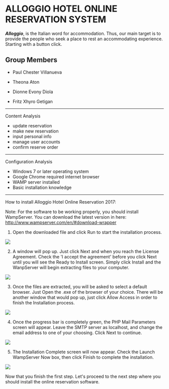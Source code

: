 ALLOGGIO HOTEL ONLINE RESERVATION SYSTEM
======

***Alloggio***, is the Italian word for accommodation. Thus, our main target is to provide the people who seek a place to rest an accommodating experience. Starting with a button click.

Group Members
-----

+ Paul Chester Villanueva

+ Theona Aton

+ Dionne Evony Diola

+ Fritz Xhyro Getigan

-----
Content Analysis
- update reservation
- make new reservation
- input personal info
- manage user accounts
- confirm reserve order

-----
Configuration Analysis
- Windows 7 or later operating system
- Google Chrome required internet browser
- WAMP server installed
- Basic installation knowledge

-----
How to install Alloggio Hotel Online Reservation 2017:

Note: For the software to be working properly, you should install WampServer. You can download the latest version in here: http://www.wampserver.com/en/#download-wrapper

01. Open the downloaded file and click Run to start the installation process.

![](https://i.imgur.com/BobsH9V.png "")

02. A window will pop up. Just click Next and when you reach the License Agreement. Check the 'I accept the agreement' before you click Next until you will see the Ready to Install screen. Simply click Install and the WanpServer will begin extracting files to your computer.

![](https://i.imgur.com/smeFHZO.png "")

03. Once the files are extracted, you will be asked to select a default browser. Just Open the .exe of the browser of your choice. There will be another window that would pop up, just click Allow Access in order to finish the Installation process.

![](https://i.imgur.com/UYpVoK3.png "")

04. Once the progress bar is completely green, the PHP Mail Parameters screen will appear. Leave the SMTP server as localhost, and change the email address to one of your choosing. Click Next to continue.

![](https://i.imgur.com/SSaLl3i.png "")

05. The Installation Complete screen will now appear. Check the Launch WampServer Now box, then click Finish to complete the installation.

![](https://i.imgur.com/zN6LoLf.png "")

Now that you finish the first step. Let's proceed to the next step where you should install the online reservation software.



